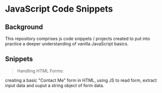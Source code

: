 # JavaScript Code Snippets

## Background
This repository comprises js code snippets / projects created to put into practice a deeper understanding of vanilla JavaScript basics.

## Snippets
> Handling HTML Forms:

creating a basic "Contact Me" form in HTML, using JS to read form, extract input data and ouput a string object of form data.
